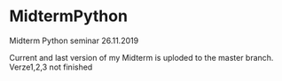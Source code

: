 # MidtermPython
Midterm Python seminar 26.11.2019


Current and last version of my Midterm is uploded to the master branch. Verze1,2,3 not finished
